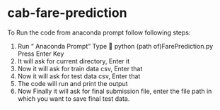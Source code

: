 # cab-fare-prediction
To Run the code from anaconda prompt follow following steps:

1)	Run “ Anaconda Prompt”
Type  python (path of)FarePrediction.py 
Press Enter Key
2)	It will ask for current directory, Enter it
3)	Now it will ask for train data csv, Enter that
4)	Now it will ask for test data csv, Enter that
5)	The code will run and print the output
6)	Now Finally it will ask for final submission file, enter the file path in which you want to save final test data.
